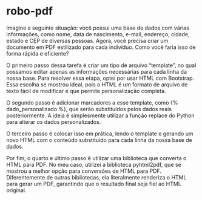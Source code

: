 # robo-pdf
Imagine a seguinte situação: você possui uma base de dados com várias informações, como nome, data de nascimento, e-mail, endereço, cidade, estado e CEP de diversas pessoas. Agora, você precisa criar um documento em PDF estilizado para cada indivíduo. Como você faria isso de forma rápida e eficiente?

O primeiro passo dessa tarefa é criar um tipo de arquivo “template”, no qual possamos editar apenas as informações necessárias para cada linha da nossa base. Para resolver essa etapa, optei por usar HTML com Bootstrap. Essa escolha se mostrou ideal, pois o HTML é um formato de arquivo de texto fácil de modificar e que permite personalização completa.

O segundo passo é adicionar marcadores a esse template, como {% dado_personalizado %}, que serão substituídos pelos dados reais posteriormente. A ideia é simplesmente utilizar a função replace do Python para alterar os dados personalizados.

O terceiro passo é colocar isso em prática, lendo o template e gerando um novo HTML com o conteúdo substituído para cada linha da nossa base de dados.

Por fim, o quarto e último passo é utilizar uma biblioteca que converta o HTML para PDF. No meu caso, utilizei a biblioteca pyhtml2pdf, que se mostrou a melhor opção para conversões de HTML para PDF. Diferentemente de outras bibliotecas, ela literalmente renderiza o HTML para gerar um PDF, garantindo que o resultado final seja fiel ao HTML original.
